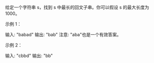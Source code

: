 给定一个字符串 s，找到 s 中最长的回文子串。你可以假设&nbsp;s 的最大长度为1000。

示例 1：

输入: &quot;babad&quot;
输出: &quot;bab&quot;
注意: &quot;aba&quot;也是一个有效答案。


示例 2：

输入: &quot;cbbd&quot;
输出: &quot;bb&quot;

